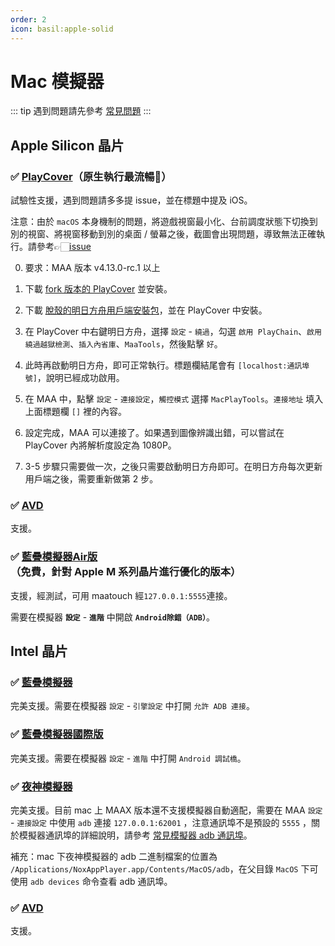 ```yaml
---
order: 2
icon: basil:apple-solid
---
```

# Mac 模擬器

::: tip
遇到問題請先參考 [常見問題](../faq.md)
:::

## Apple Silicon 晶片

### ✅ [PlayCover](https://playcover.io)（原生執行最流暢🚀）

試驗性支援，遇到問題請多多提 issue，並在標題中提及 iOS。

注意：由於 `macOS` 本身機制的問題，將遊戲視窗最小化、台前調度狀態下切換到別的視窗、將視窗移動到別的桌面 / 螢幕之後，截圖會出現問題，導致無法正確執行。請參考👉🏻️[issue](https://github.com/MaaAssistantArknights/MaaAssistantArknights/issues/4371#issuecomment-1527977512)

0. 要求：MAA 版本 v4.13.0-rc.1 以上

1. 下載 [fork 版本的 PlayCover](https://github.com/hguandl/PlayCover/releases) 並安裝。

2. 下載 [脫殼的明日方舟用戶端安裝包](https://decrypt.day/app/id1454663939)，並在 PlayCover 中安裝。

3. 在 PlayCover 中右鍵明日方舟，選擇 `設定` - `繞過`，勾選 `啟用 PlayChain`、`啟用繞過越獄檢測`、`插入內省庫`、`MaaTools`，然後點擊 `好`。

4. 此時再啟動明日方舟，即可正常執行。標題欄結尾會有 `[localhost:通訊埠號]`，說明已經成功啟用。

5. 在 MAA 中，點擊 `設定` - `連接設定`，`觸控模式` 選擇 `MacPlayTools`。`連接地址` 填入上面標題欄 `[]` 裡的內容。

6. 設定完成，MAA 可以連接了。如果遇到圖像辨識出錯，可以嘗試在 PlayCover 內將解析度設定為 1080P。

7. 3-5 步驟只需要做一次，之後只需要啟動明日方舟即可。在明日方舟每次更新用戶端之後，需要重新做第 2 步。

### ✅ [AVD](https://developer.android.com/studio/run/managing-avds)

支援。

### ✅ [藍疊模擬器Air版](https://www.bluestacks.com/mac) （免費，針對 Apple M 系列晶片進行優化的版本）

支援，經測試，可用 maatouch 經`127.0.0.1:5555`連接。

需要在模擬器 **`設定`** - **`進階`** 中開啟 **`Android除錯（ADB）`**。

## Intel 晶片

### ✅ [藍疊模擬器](https://www.bluestacks.cn/)

完美支援。需要在模擬器 `設定` - `引擎設定` 中打開 `允許 ADB 連接`。

### ✅ [藍疊模擬器國際版](https://www.bluestacks.com/tw/index.html)

完美支援。需要在模擬器 `設定` - `進階` 中打開 `Android 調試橋`。

### ✅ [夜神模擬器](https://www.yeshen.com/)

完美支援。目前 mac 上 MAAX 版本還不支援模擬器自動適配，需要在 MAA `設定` - `連接設定` 中使用 `adb` 連接 `127.0.0.1:62001` ，注意通訊埠不是預設的 `5555` ，關於模擬器通訊埠的詳細說明，請參考 [常見模擬器 adb 通訊埠](../faq.md#常見安卓模擬器adb通訊埠)。

補充：mac 下夜神模擬器的 adb 二進制檔案的位置為 `/Applications/NoxAppPlayer.app/Contents/MacOS/adb`，在父目錄 `MacOS` 下可使用 `adb devices` 命令查看 adb 通訊埠。

### ✅ [AVD](https://developer.android.com/studio/run/managing-avds)

支援。
